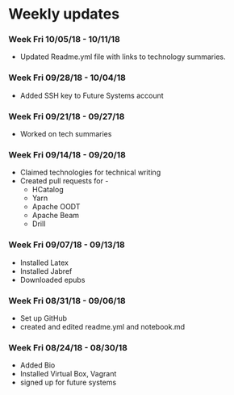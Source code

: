 # Weekly updates

### Week Fri 10/05/18 - 10/11/18
 
  * Updated Readme.yml file with links to technology summaries.
  
### Week Fri 09/28/18 - 10/04/18

  * Added SSH key to Future Systems account
  
### Week Fri 09/21/18 - 09/27/18

  * Worked on tech summaries
  
### Week Fri 09/14/18 - 09/20/18

  * Claimed technologies for technical writing
  * Created pull requests for - 
     * HCatalog
     * Yarn
     * Apache OODT
     * Apache Beam	
     * Drill

### Week Fri 09/07/18 - 09/13/18
  
  * Installed Latex
  * Installed Jabref
  * Downloaded epubs

### Week Fri 08/31/18 - 09/06/18

  * Set up GitHub
  * created and edited readme.yml and notebook.md

### Week Fri 08/24/18 - 08/30/18

  * Added Bio
  * Installed Virtual Box, Vagrant
  * signed up for future systems
